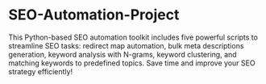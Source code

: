 # SEO-Automation-Project
This Python-based SEO automation toolkit includes five powerful scripts to streamline SEO tasks: redirect map automation, bulk meta descriptions generation, keyword analysis with N-grams, keyword clustering, and matching keywords to predefined topics. Save time and improve your SEO strategy efficiently!
